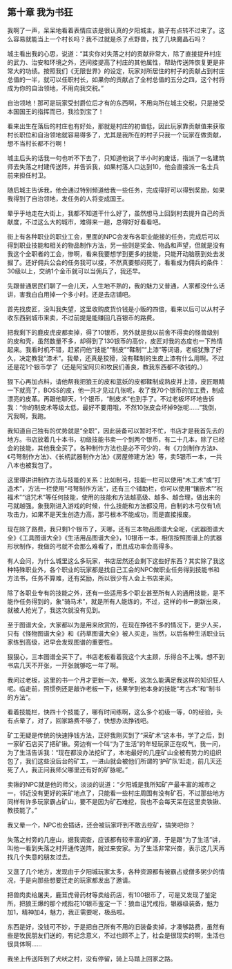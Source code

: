 ## 第十章 我为书狂

我啊了一声，呆呆地看着表情应该是很认真的夕阳城主，脑子有点转不过来了。这么容易就能当上一个村长吗？我不过就是杀了点野兽，找了几块魔晶石吗？

城主看出我的心思，说道：“其实你对失落之村的贡献非常大，除了直接提升村庄的武力、治安和环境之外，还间接提高了村庄的其他属性，帮助传送阵恢复更是非常大的功绩。按照我们《无限世界》的设定，玩家对所居住的村子的贡献占到村庄总值的一半，就可以任职村长，如果你的贡献占了全村总值的五分之四，这个村将成为你的自治领地，不用向我交税。”

自治领地！那可是玩家受封爵位后才有的东西啊，不用向所在城主交税，只是接受本国国王的指挥而已，我捡到宝了！

看来出生在落后的村庄也有好处，那就是村庄的初值低，因此玩家靠贡献值来获取村长职位和自治领地就容易得多了，尤其是我所在的村子只我一个玩家在做贡献，想不当村长都不行啊！

城主后头的话我一句也听不下去了，只知道他说了半小时的废话，指派了一名建筑师去失落之村建传送阵，并告诉我，如果村落人口达到10，他会直接派一名士兵前来担任村卫。

随后城主告诉我，他会通过特别频道给我一些任务，完成得好可以得到奖励，如果我得到了自治领地，发任务的人将变成国王。

晕乎乎地走在大街上，我都不知道干什么好了，虽然想马上回到村去提升自己的贡献度，不过这么大的城市，难得来一趟，总得好好看看吧。

街上有各种职业的职业工会，里面的NPC会发布各职业能接的任务，完成后可以得到职业技能和相关的物品制作方法，另一些则是奖金、物品和声望，但就是没有我这个全职者的工会，惨啊，看来我要想学到更多的技能，只能开动脑筋到处去发掘了。还好佣兵公会的任务我可以接，不然真要郁闷死了，看看成为佣兵的条件：30级以上，交纳1个金币就可以当佣兵了，我还早。

先跟普通居民们聊了一会儿天，人生地不熟的，我的魅力又普通，人家都没什么话讲，害我白白用掉一个多小时。还是去店铺吧。

首先找皮匠，没叫我失望，这里收购皮货价钱是小贩的四倍，看来以后可以从村子收东西到城市来卖，不过前提是能赚回几百银币的路费。

把我剩下的鹿皮虎皮都卖掉，得了10银币，另外就是我以前舍不得卖的怪兽级别的皮和壳，虽然数量不多，却得到了130银币的高价，皮匠对我的态度也一下热情起来。我看时机不错，赶紧问他“技能”“制皮”“鞣制”“上漆”等词语，老板犹豫了好久，决定教我“漆术”。我晕，还真是狡猾，没有鞣制的生皮上漆有什么用啊。不过还是花1个银币学了（还是阿宝阿贝和牧民们善良，教我东西都不收钱的。）

狠下心再加点料，请他帮我把狼王的皮和蓝妖的皮都鞣制成熟皮并上漆，皮匠眼睛一下就亮了，BOSS的皮，他一共才见过几张呢，收了我70个银币的加工费，制成漂亮的皮革。再跟他聊天，1个银币，“制皮术”也到手了。不过老板坏坏地告诉我：“你的制皮术等级太低，最好不要用哦，不然10张皮会坏掉9张呢……”我倒，咒我啊，我跑。

我知道自己独有的优势就是“全职”，因此装备可以暂时不忙，书店才是我首先去的地方。书店放着几十本书，初级技能书卖一个到两个银币，有二十几本，除了已经会的技能，其他我全买了。各种制作方法也是必不可少的，有《刀剑制作方法》、《弓弩制作方法》、《长柄武器制作方法》《房屋修建方法》等，卖5银币一本，一共八本也被我包了。

这里得讲讲制作方法与技能的关系：比如制弓，技能一栏可以使用“木工术”或“打造术”，方法一栏使用“弓弩制作方法”，还有三个铺助栏，你可以使用“镶嵌术”“祝福术”“诅咒术”等任何技能，使用的技能和方法越高级、越多、越合理，做出来的弓就越强。象我刚进入游戏的时候，什么技能和方法都没用，自制的木弓仅有1点攻击力，如果不是天生创造力高，那弓根本不能成功，而是直接报废。

现在除了路费，我只剩1个银币了，天哪，还有三本物品图谱大全呢，《武器图谱大全》《工具图谱大全》《生活用品图谱大全》，10银币一本，相信按照图谱上的武器形状制作，我做的弓就不会那么难看了，而且成功率会高得多。

有人会问，为什么城里这么多玩家，书店居然还会剩下这些好东西？其实除了我这种特殊职业外，各个职业的玩家都是找自己工会的NPC做职业任务得到技能书和方法书，任务不算难，还有奖励，所以很少有人会上书店来买。

除了各职业专有的技能之外，还有一些适用多个职业甚至所有人的通用技能，是不能作任务得到的，象“骑马术”，就是所有人能练的，不过，这样的书一刷新出来，就被人抢光了，我这次就没有见到。

至于图谱大全，大家都以为是用来欣赏的，在现在挣钱不多的情况下，更少人买，只有《怪物图谱大全》和《药草图谱大全》被人买走，当然，以后各种生活职业玩家练到高级，迟早会发现图谱的重要性。

狠狠心，三本图谱全买下了。书店老板看着我这个大主顾，乐得合不上嘴。想不到书店几天不开张，一开张就够吃一年了啊。

我问过老板，这里的书一个月才更新一次，晕死，这怎么能满足我这样的知识狂人呢。临走前，照惯例还是敲诈老板一下，结果学到他本身的技能“考古术”和“制书的方法”。

看着技能栏，快四十个技能了，哪有时间练啊，这么多个初级一等，0的经验，头有点晕了，对了，回家路费不够了，快想办法挣钱吧。

矿工无疑是传统的快速挣钱方法，正好我刚买到了“采矿术”这本书，学了之后，到一家矿石店买了把矿锹。旁边有一个叫“为了生活”的年轻玩家正在叹气，我一问，为了生活告诉我：“现在都没办法挖矿了，本地最好的几座矿山全被有势力的组织包了，我们这些没后台的矿工，一进山就会被他们所谓的‘护矿队’赶走，前几天还死了人，我正问我师父哪里还有好的矿脉呢。”

卖锹的NPC就是他的师父，淡淡的说道：“夕阳城是我所知矿产最丰富的城市之一，邻近没有更好的采矿地点了，只能看一些村庄周围有没有矿石，不过那些地方同样有许多玩家霸占矿山，要不是因为矿石难挖，我也不会每天呆在这里卖铁锹、教技能了。”

我又晕一个，NPC也会插话，还会被玩家吓到不敢去挖矿，搞笑吧你？

失落之村旁的几座山，据我调查，应该都有较丰富的矿源，于是跟“为了生活”讲，叫他一看到失落之村开通传送阵，就过来安家。为了生活非常兴奋，表示这几天再找几个失意的朋友过去。

又逛了几个地方，发现由于夕阳城玩家太多，各种资源都有被霸占或僧多粥少的情况，于是向那些想要迁走的玩家都发出了邀请。

把兽肉卖给屠夫，鹿茸虎骨药材等卖给药店，有100银币了，可是又发现了鉴定所，把狼王爆的那个戒指花10银币鉴定一下：狼血诅咒戒指，银器级装备，魅力加1，精神加4，魅力，我正需要呢，极品啦。

东西是好，没钱可不妙，于是把自己所有不用的旧装备卖掉，才凑够路费，虽然有些是牧民朋友们送的，有纪念意义，不过也顾不上了，社会是很现实的啊，生活也很具体啊……

我坐上传送阵到了犬吠之村，没有停留，骑上马踏上回家之路。

